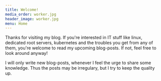 ```yaml
---
title: Welcome!
media_order: worker.jpg
header_image: worker.jpg
menu: Home
---
```


Thanks for visiting my blog. If you're interested in IT stuff like linux, dedicated root servers, kubernetes and the troubles you get from any of them, you're welcome to read my upcoming blog-posts. If not, feel free to look around anyway!

I will only write new blog-posts, whenever I feel the urge to share some knowledge. Thus the posts may be irregulary, but I try to keep the quality up.